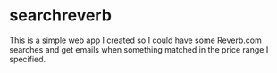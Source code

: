 # searchreverb
This is a simple web app I created so I could have some Reverb.com searches and get emails when something matched in the price range I specified.
